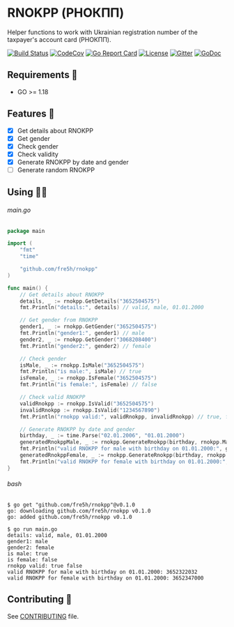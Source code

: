 # RNOKPP (РНОКПП)

Helper functions to work with Ukrainian registration number of the taxpayer's account card (РНОКПП).

[![Build Status](https://img.shields.io/github/workflow/status/fre5h/rnokpp/CI/main?style=flat-square)](https://github.com/fre5h/rnokpp/actions?query=workflow%3ACI+branch%3Amain+)
[![CodeCov](https://img.shields.io/codecov/c/github/fre5h/rnokpp.svg?style=flat-square)](https://codecov.io/github/fre5h/rnokpp)
[![Go Report Card](https://goreportcard.com/badge/github.com/fre5h/rnokpp?style=flat-square)](https://goreportcard.com/report/github.com/fre5h/rnokpp)
[![License](https://img.shields.io/github/license/fre5h/rnokpp?style=flat-square)](https://pkg.go.dev/github.com/fre5h/rnokpp)
[![Gitter](https://img.shields.io/badge/gitter-join%20chat-brightgreen.svg?style=flat-square)](https://gitter.im/fre5h/rnokpp)
[![GoDoc](https://pkg.go.dev/badge/github.com/fre5h/rnokpp)](https://pkg.go.dev/github.com/fre5h/rnokpp)


## Requirements 🧐

* GO >= 1.18

## Features 🎁

- [x] Get details about RNOKPP
- [x] Get gender
- [x] Check gender
- [x] Check validity
- [x] Generate RNOKPP by date and gender
- [ ] Generate random RNOKPP

## Using 👨‍🎓

###### main.go

```go
package main

import (
    "fmt"
    "time"

    "github.com/fre5h/rnokpp"
)

func main() {
    // Get details about RNOKPP
    details, _ := rnokpp.GetDetails("3652504575")
    fmt.Println("details:", details) // valid, male, 01.01.2000

    // Get gender from RNOKPP
    gender1, _ := rnokpp.GetGender("3652504575")
    fmt.Println("gender1:", gender1) // male
    gender2, _ := rnokpp.GetGender("3068208400")
    fmt.Println("gender2:", gender2) // female

    // Check gender
    isMale, _ := rnokpp.IsMale("3652504575")
    fmt.Println("is male:", isMale) // true
    isFemale, _ := rnokpp.IsFemale("3652504575")
    fmt.Println("is female:", isFemale) // false

    // Check valid RNOKPP
    validRnokpp := rnokpp.IsValid("3652504575")
    invalidRnokpp := rnokpp.IsValid("1234567890")
    fmt.Println("rnokpp valid:", validRnokpp, invalidRnokpp) // true, false

    // Generate RNOKPP by date and gender
    birthday, _ := time.Parse("02.01.2006", "01.01.2000")
    generatedRnokppMale, _ := rnokpp.GenerateRnokpp(birthday, rnokpp.Male)
    fmt.Println("valid RNOKPP for male with birthday on 01.01.2000:", generatedRnokppMale) // valid RNOKPP for male with birthday on 01.01.2000, e.g. 3652322032
    generatedRnokppFemale, _ := rnokpp.GenerateRnokpp(birthday, rnokpp.Female)
    fmt.Println("valid RNOKPP for female with birthday on 01.01.2000:", generatedRnokppFemale) // valid RNOKPP for female with birthday on 01.01.2000, e.g. 3652347000
}
```

###### bash

```text
$ go get "github.com/fre5h/rnokpp"@v0.1.0
go: downloading github.com/fre5h/rnokpp v0.1.0
go: added github.com/fre5h/rnokpp v0.1.0

$ go run main.go
details: valid, male, 01.01.2000
gender1: male
gender2: female
is male: true
is female: false
rnokpp valid: true false
valid RNOKPP for male with birthday on 01.01.2000: 3652322032
valid RNOKPP for female with birthday on 01.01.2000: 3652347000
```

## Contributing 🤝

See [CONTRIBUTING](https://github.com/fre5h/rnkopp/blob/master/.github/CONTRIBUTING.md) file.
